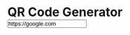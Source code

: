 <html lang="en">
<head>
  <meta charset="UTF-8">
  <meta http-equiv="X-UA-Compatible" content="IE=edge">
  <meta name="viewport" content="width=device-width, initial-scale=1.0">
  <title>QR Code Generator</title>
  <style>
  * {
      margin: 0;
      padding: 0;
      box-sizing: border-box;
  }
  
  body {
      width: 80%;
      height: 100vh;
      margin: auto;
      display: grid;
      place-items: center;
  }
  
  h1 {
      font-family: sans-serif;
  }
  
  input {
      padding: 10px;
      border-radius: 20px;
      border: 2px solid steelblue;
      font-size: 1.5rem;
      letter-spacing: 2px;
      outline: none;
  }
  </style>
</head>
<body>
  <h1>QR Code Generator</h1>
  <input 
    type="text" 
    spellcheck="false"
    id="text"
    value="https://google.com"
  />
  <div id="qrcode"></div>
  <script src="https://cdnjs.cloudflare.com/ajax/libs/qrcodejs/1.0.0/qrcode.min.js"></script>
  <script type="text/javascript">

  const qrcode = document.getElementById("qrcode");
  const textInput = document.getElementById("text");
  
  const qr = new QRCode(qrcode);
  qr.makeCode(textInput.value.trim());
  
  textInput.oninput = (e) => {
    qr.makeCode(e.target.value.trim());
  };
  
  </script>
</body>
</html>
